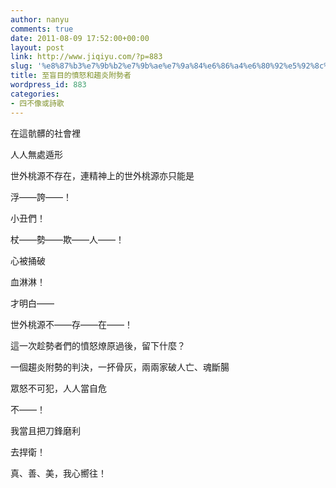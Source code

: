 ```yaml
---
author: nanyu
comments: true
date: 2011-08-09 17:52:00+00:00
layout: post
link: http://www.jiqiyu.com/?p=883
slug: '%e8%87%b3%e7%9b%b2%e7%9b%ae%e7%9a%84%e6%86%a4%e6%80%92%e5%92%8c%e8%b6%a8%e7%82%8e%e9%99%84%e5%8b%a2%e8%80%85'
title: 至盲目的憤怒和趨炎附勢者
wordpress_id: 883
categories:
- 四不像或詩歌
---
```


  

在這骯髒的社會裡  

人人無處遁形  

世外桃源不存在，連精神上的世外桃源亦只能是  

浮——誇——！  



  



  

小丑們！  

杖——勢——欺——人——！  

心被捅破  

血淋淋！  

才明白——  

世外桃源不——存——在——！  



  



  

這一次趁勢者們的憤怒燎原過後，留下什麼？  

一個趨炎附勢的判決，一抔骨灰，兩兩家破人亡、魂斷腸  




眾怒不可犯，人人當自危  




不——！  

我當且把刀鋒磨利  

去捍衛！  

真、善、美，我心嚮往！  





